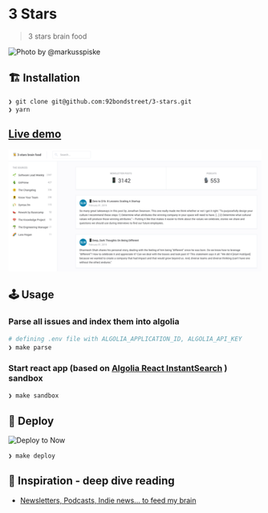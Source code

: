 # 3 Stars

> 3 stars brain food

![Photo by @markusspiske](https://source.unsplash.com/4PG6wLlVag4/800x600)

## 🏗️ Installation

```
❯ git clone git@github.com:92bondstreet/3-stars.git
❯ yarn
```

## [Live demo](https://3-stars.now.sh/)

![Photo of 3-stars](./web.png)


## 🕹️ Usage

### Parse all issues and index them into algolia

```sh
# defining .env file with ALGOLIA_APPLICATION_ID, ALGOLIA_API_KEY
❯ make parse
```

### Start react app (based on [Algolia React InstantSearch](https://www.algolia.com/doc/guides/building-search-ui/what-is-instantsearch/react/) ) sandbox

```sh
❯ make sandbox
```

## 🚀 Deploy

![Deploy to Now](https://badgen.net/badge/%E2%96%B2%20Deploy%20to%20Now/$%20now%2092bondstreet%2F3-stars/black)

```sh
❯ make deploy
```

## 🌱 Inspiration - deep dive reading

* [Newsletters, Podcasts, Indie news... to feed my brain](https://github.com/92bondstreet/brain-food)
